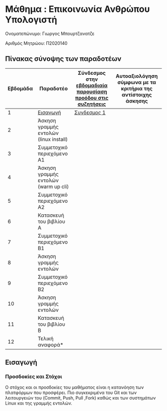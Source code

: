 # Μάθημα : Επικοινωνία Ανθρώπου Υπολογιστή

Ονοματεπώνυμο: Γιωργος Μπουρτζανατζε </br>

Αριθμός Μητρώου: Π2020140 </br>

## Πίνακας σύνοψης των παραδοτέων
| Εβδομάδα | Παραδοτέο | Σύνδεσμος στην [εβδομαδιαία παρουσίαση προόδου στις συζητήσεις](https://github.com/courses-ionio/help/discussions/categories/show-and-tell) | Αυτοαξιολόγηση σύμφωνα με τα κριτήρια της αντίστοιχης άσκησης |
| --- | --- | --- | --- |
| 1 | [Εισαγωγή](https://github.com/BurjanadzeG/hci/blob/%CE%A02020140/projects/2020140/README.md#%CE%B5%CE%B9%CF%83%CE%B1%CE%B3%CF%89%CE%B3%CE%AE)| [Συνδεσμος 1](https://github.com/courses-ionio/help/discussions/928) | |
| 2 | Άσκηση γραμμής εντολών (linux install) | | |
| 3 | Συμμετοχικό περιεχόμενο A1 | | |
| 4 | Άσκηση γραμμής εντολών (warm up cli) | | |
| 5 | Συμμετοχικό περιεχόμενο A2 | | |
| 6 | Κατασκευή του βιβλίου Α | | |
| 7 | Συμμετοχικό περιεχόμενο B1 | | |
| 8 | Άσκηση γραμμής εντολών | | |
| 9 | Συμμετοχικό περιεχόμενο B2 | | |
| 10 | Άσκηση γραμμής εντολών | | |
| 11 | Κατασκευή του βιβλίου Β | | |
| 12 | Τελική αναφορά* | | |


## Εισαγωγή
### Προσδοκίες και Στόχοι

Ο στόχος και οι προσδοκίες του μαθήματος είναι η κατανόηση των πλατφόρμων που προσφέρει. Πιο συγκεκριμένα του Git και των λειτουργειών του (Commit, Push, Pull ,Fork) καθώς και των συστημάτων Linux και της γραμμής εντολών.

